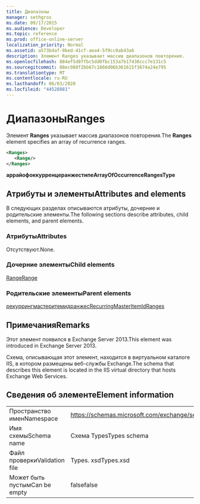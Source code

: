 ```yaml
---
title: Диапазоны
manager: sethgros
ms.date: 09/17/2015
ms.audience: Developer
ms.topic: reference
ms.prod: office-online-server
localization_priority: Normal
ms.assetid: a573b4af-9bed-41cf-aea4-5f9cc0ab43a6
description: Элемент Ranges указывает массив диапазонов повторения.
ms.openlocfilehash: 884ef5d8ffbc5dd0fbc153a7b17430ccc7e131c5
ms.sourcegitcommit: 88ec988f2bb67c1866d06b361615f3674a24e795
ms.translationtype: MT
ms.contentlocale: ru-RU
ms.lasthandoff: 06/03/2020
ms.locfileid: "44528881"
---
```

# <a name="ranges"></a><span data-ttu-id="41f63-103">Диапазоны</span><span class="sxs-lookup"><span data-stu-id="41f63-103">Ranges</span></span>

<span data-ttu-id="41f63-104">Элемент **Ranges** указывает массив диапазонов повторения.</span><span class="sxs-lookup"><span data-stu-id="41f63-104">The **Ranges** element specifies an array of recurrence ranges.</span></span> 
  
```XML
<Ranges>
   <Range/>
</Ranges>
```

 <span data-ttu-id="41f63-105">**аррайофоккурренцеранжестипе**</span><span class="sxs-lookup"><span data-stu-id="41f63-105">**ArrayOfOccurrenceRangesType**</span></span>
## <a name="attributes-and-elements"></a><span data-ttu-id="41f63-106">Атрибуты и элементы</span><span class="sxs-lookup"><span data-stu-id="41f63-106">Attributes and elements</span></span>

<span data-ttu-id="41f63-107">В следующих разделах описываются атрибуты, дочерние и родительские элементы.</span><span class="sxs-lookup"><span data-stu-id="41f63-107">The following sections describe attributes, child elements, and parent elements.</span></span>
  
### <a name="attributes"></a><span data-ttu-id="41f63-108">Атрибуты</span><span class="sxs-lookup"><span data-stu-id="41f63-108">Attributes</span></span>

<span data-ttu-id="41f63-109">Отсутствуют.</span><span class="sxs-lookup"><span data-stu-id="41f63-109">None.</span></span>
  
### <a name="child-elements"></a><span data-ttu-id="41f63-110">Дочерние элементы</span><span class="sxs-lookup"><span data-stu-id="41f63-110">Child elements</span></span>

[<span data-ttu-id="41f63-111">Range</span><span class="sxs-lookup"><span data-stu-id="41f63-111">Range</span></span>](range.md)
  
### <a name="parent-elements"></a><span data-ttu-id="41f63-112">Родительские элементы</span><span class="sxs-lookup"><span data-stu-id="41f63-112">Parent elements</span></span>

[<span data-ttu-id="41f63-113">рекуррингмастеритемидранжес</span><span class="sxs-lookup"><span data-stu-id="41f63-113">RecurringMasterItemIdRanges</span></span>](recurringmasteritemidranges.md)
  
## <a name="remarks"></a><span data-ttu-id="41f63-114">Примечания</span><span class="sxs-lookup"><span data-stu-id="41f63-114">Remarks</span></span>

<span data-ttu-id="41f63-115">Этот элемент появился в Exchange Server 2013.</span><span class="sxs-lookup"><span data-stu-id="41f63-115">This element was introduced in Exchange Server 2013.</span></span>
  
<span data-ttu-id="41f63-116">Схема, описывающая этот элемент, находится в виртуальном каталоге IIS, в котором размещены веб-службы Exchange.</span><span class="sxs-lookup"><span data-stu-id="41f63-116">The schema that describes this element is located in the IIS virtual directory that hosts Exchange Web Services.</span></span>
  
## <a name="element-information"></a><span data-ttu-id="41f63-117">Сведения об элементе</span><span class="sxs-lookup"><span data-stu-id="41f63-117">Element information</span></span>

|||
|:-----|:-----|
|<span data-ttu-id="41f63-118">Пространство имен</span><span class="sxs-lookup"><span data-stu-id="41f63-118">Namespace</span></span>  <br/> |https://schemas.microsoft.com/exchange/services/2006/types  <br/> |
|<span data-ttu-id="41f63-119">Имя схемы</span><span class="sxs-lookup"><span data-stu-id="41f63-119">Schema name</span></span>  <br/> |<span data-ttu-id="41f63-120">Схема Types</span><span class="sxs-lookup"><span data-stu-id="41f63-120">Types schema</span></span>  <br/> |
|<span data-ttu-id="41f63-121">Файл проверки</span><span class="sxs-lookup"><span data-stu-id="41f63-121">Validation file</span></span>  <br/> |<span data-ttu-id="41f63-122">Types. xsd</span><span class="sxs-lookup"><span data-stu-id="41f63-122">Types.xsd</span></span>  <br/> |
|<span data-ttu-id="41f63-123">Может быть пустым</span><span class="sxs-lookup"><span data-stu-id="41f63-123">Can be empty</span></span>  <br/> |<span data-ttu-id="41f63-124">false</span><span class="sxs-lookup"><span data-stu-id="41f63-124">false</span></span>  <br/> |
   


